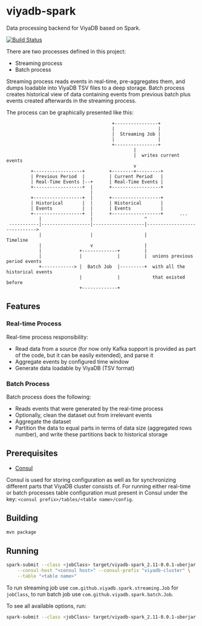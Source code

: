 viyadb-spark
=============

Data processing backend for ViyaDB based on Spark.

[![Build Status](https://travis-ci.org/viyadb/viyadb-spark.png)](https://travis-ci.org/viyadb/viyadb-spark)

There are two processes defined in this project:

 * Streaming process
 * Batch process

Streaming process reads events in real-time, pre-aggregates them, and dumps loadable into ViyaDB TSV files
to a deep storage. Batch process creates historical view of data containing events from previous batch plus
events created afterwards in the streaming process.

The process can be graphically presented like this:


                                           +----------------+
                                           |                |
                                           |  Streaming Job |
                                           |                |
                                           +----------------+
                                                   |
                                                   |  writes current events
                                                   v
             +------------------+         +--------+---------+
             | Previous Period  |         | Current Period   |
             | Real-Time Events |--+      | Real-Time Events |
             +------------------+  |      +------------------+
                                   |
             +------------------+  |      +------------------+
             | Historical       |  |      | Historical       |
             | Events           |  |      | Events           |
             +------------------+  |      +------------------+      ...
                |                  |                   ^
     -----------|------------------|-------------------|----------------------------->
                |                  |                   |                Timeline
                |                  v                   |
                |              +-------------+         |
                |              |             |         |  unions previous period events
                +------------> |  Batch Job  |---------+  with all the historical events
                               |             |            that existed before
                               +-------------+


## Features

### Real-time Process

Real-time process responsibility:

 * Read data from a source (for now only Kafka support is provided as part of the code, but it can be easily extended), and parse it
 * Aggregate events by configured time window 
 * Generate data loadable by ViyaDB (TSV format)

### Batch Process

Batch process does the following:

 * Reads events that were generated by the real-time process 
 * Optionally, clean the dataset out from irrelevant events
 * Aggregate the dataset 
 * Partition the data to equal parts in terms of data size (aggregated rows number), and write these partitions back to historical storage

## Prerequisites

 * [Consul](http://www.consul.io)
 
Consul is used for storing configuration as well as for synchronizing different parts that ViyaDB cluster consists of.
For running either real-time or batch processes table configuration must present in Consul under the key: `<consul prefix>/tables/<table name>/config`.

## Building

```bash
mvn package
```

## Running

```bash
spark-submit --class <jobClass> target/viyadb-spark_2.11-0.0.1-uberjar.jar \
    --consul-host "<consul host>" --consul-prefix "viyadb-cluster" \
    --table "<table name>"
```

To run streaming job use `com.github.viyadb.spark.streaming.Job` for `jobClass`, to run batch job
use `com.github.viyadb.spark.batch.Job`.

To see all available options, run:

```bash
spark-submit --class <jobClass> target/viyadb-spark_2.11-0.0.1-uberjar.jar --help
```
